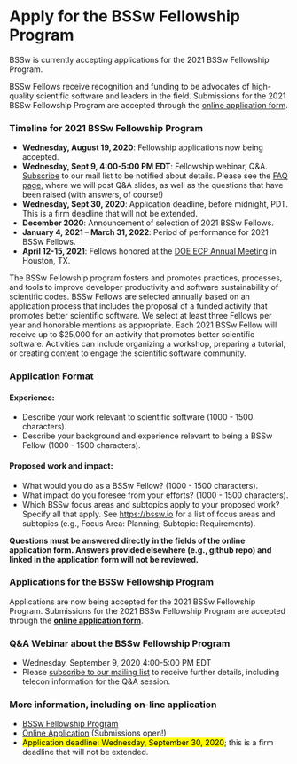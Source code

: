 # Apply for the BSSw Fellowship Program 

<!--While applications are now closed for the 2021 BSSw Fellowship Program, we encourage you learn about the application process-->
<!--Applications for the 2021 BSSw Fellowship Program open August 19, 2020. We encourage you learn about the application process now ... And join the BSSw community by contributing to the BSSw site. -->

BSSw is currently accepting applications for the 2021 BSSw Fellowship Program. 

BSSw Fellows receive recognition and funding to be advocates of high-quality scientific software and leaders in the field.  Submissions for the 2021 BSSw Fellowship Program are accepted through the [online application form](https://docs.google.com/forms/d/e/1FAIpQLSePz4n96qwobqzeOMsrpGAgpVx4NvKDEA42qFvD3qIs6a6nAw/viewform?usp=sf_link).


### Timeline for 2021 BSSw Fellowship Program

<!-- - **Wednesday, August 19, 2020**: Fellowship application process opens. -->
- **Wednesday, August 19, 2020**: Fellowship applications now being accepted. 
- **Wednesday, Sept 9, 4:00-5:00 PM EDT**: Fellowship webinar, Q&A. [Subscribe](https://bssw.io/pages/receive-our-email-digest) to our mail list to be notified about details. Please see the [FAQ page](https://bssw.io/pages/bssw-fellowship-faq), where we will post Q&A slides, as well as the questions that have been raised (with answers, of course!)
- **Wednesday, Sept 30, 2020**: Application deadline, before midnight, PDT. This is a firm deadline that will not be extended.
- **December 2020**: Announcement of selection of 2021 BSSw Fellows.
- **January 4, 2021 – March 31, 2022**: Period of performance for 2021 BSSw Fellows.
- **April 12-15, 2021**: Fellows honored at the [DOE ECP Annual Meeting](https://www.ecpannualmeeting.com/) in Houston, TX.

The BSSw Fellowship program fosters and promotes practices, processes, and tools to improve developer productivity and software sustainability of scientific codes. BSSw Fellows are selected annually based on an application process that includes the proposal of a funded activity that promotes better scientific software. We select at least three Fellows per year and honorable mentions as appropriate. Each 2021 BSSw Fellow will receive up to $25,000 for an activity that promotes better scientific software. Activities can include organizing a workshop, preparing a tutorial, or creating content to engage the scientific software community. 

### Application Format
#### Experience:

- Describe your work relevant to scientific software (1000 - 1500 characters).
- Describe your background and experience relevant to being a BSSw Fellow (1000 - 1500 characters).
#### Proposed work and impact:

- What would you do as a BSSw Fellow? (1000 - 1500 characters).
- What impact do you foresee from your efforts? (1000 - 1500 characters).
- Which BSSw focus areas and subtopics apply to your proposed work? Specify all that apply. See https://bssw.io for a list of focus areas and subtopics (e.g., Focus Area: Planning; Subtopic: Requirements). 

**Questions must be answered directly in the fields of the online application form.  Answers provided elsewhere (e.g., github repo) and linked in the application form will not be reviewed.**  
       
### Applications for the BSSw Fellowship Program
<!-- 
Applications open Wednesday, August 19, 2020 for the 2021 BSSw Fellowship Program.  Please check back for information about the 2021 BSSw Fellowship application process; [subscribe to our mailing list](https://bssw.io/pages/receive-our-email-digest) to receive details.
-->

Applications are now being accepted for the 2021 BSSw Fellowship Program.  Submissions for the 2021 BSSw Fellowship Program are accepted through the [**online application form**](https://docs.google.com/forms/d/e/1FAIpQLSePz4n96qwobqzeOMsrpGAgpVx4NvKDEA42qFvD3qIs6a6nAw/viewform?usp=sf_link).

### Q&A Webinar about the BSSw Fellowship Program

- Wednesday, September 9, 2020 4:00-5:00 PM EDT
- Please [subscribe to our mailing list](https://bssw.io/pages/receive-our-email-digest) to receive further details, including telecon information for the Q&A session.

### More information, including on-line application

- [BSSw Fellowship Program](https://bssw.io/fellowship)
- [Online Application](https://docs.google.com/forms/d/e/1FAIpQLSePz4n96qwobqzeOMsrpGAgpVx4NvKDEA42qFvD3qIs6a6nAw/viewform?usp=sf_link) (Submissions open!)
- <mark>Application deadline: Wednesday, September 30, 2020</mark>; this is a firm deadline that will not be extended.


